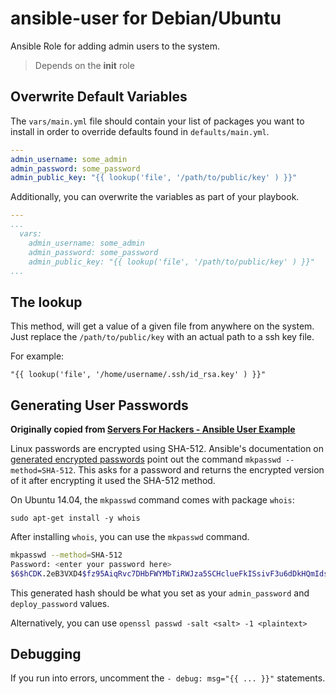 ansible-user for Debian/Ubuntu
============

Ansible Role for adding admin users to the system.

> Depends on the **init** role

## Overwrite Default Variables

The `vars/main.yml` file should contain your list of packages you want to install in order to override defaults found in `defaults/main.yml`.

```yml
---
admin_username: some_admin
admin_password: some_password
admin_public_key: "{{ lookup('file', '/path/to/public/key' ) }}"
```

Additionally, you can overwrite the variables as part of your playbook.

```yml
---
...
  vars:
    admin_username: some_admin
    admin_password: some_password
    admin_public_key: "{{ lookup('file', '/path/to/public/key' ) }}"
...
```

## The lookup

This method, will get a value of a given file from anywhere on the system. Just replace the `/path/to/public/key` with an actual path to a ssh key file.

For example:

```
"{{ lookup('file', '/home/username/.ssh/id_rsa.key' ) }}"
```

## Generating User Passwords

__Originally copied from [Servers For Hackers - Ansible User Example](https://github.com/Servers-for-Hackers/ansible-user-example)__

Linux passwords are encrypted using SHA-512. Ansible's documentation on [generated encrypted passwords](http://docs.ansible.com/faq.html#how-do-i-generate-crypted-passwords-for-the-user-module) point out the command `mkpasswd --method=SHA-512`. This asks for a password and returns the encrypted version of it after encrypting it used the SHA-512 method.

On Ubuntu 14.04, the `mkpasswd` command comes with package `whois`:

    sudo apt-get install -y whois

After installing `whois`, you can use the `mkpasswd` command.

```bash
mkpasswd --method=SHA-512
Password: <enter your password here>
$6$hCDK.2eB3VXD4$fz95AiqRvc7DHbFWYMbTiRWJza5SCHclueFkISsivF3u6dDkHQmIds1uNrVb5Fk6.6WEes6iQ25GuJx0Fteos/
```

This generated hash should be what you set as your `admin_password` and `deploy_password` values.

Alternatively, you can use `openssl passwd -salt <salt> -1 <plaintext>`

## Debugging

If you run into errors, uncomment the `- debug: msg="{{ ... }}"` statements.
